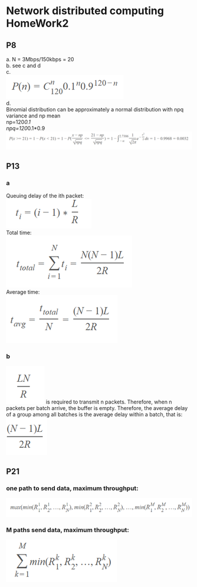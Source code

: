 # Network distributed computing HomeWork2  
## P8  
a. N = 3Mbps/150kbps = 20  
b. see c and d  
c.    
![P8_1](https://github.com/xjywhu/WLFBSHomeWork2/blob/master/P8_1.PNG)  
d.  
Binomial distribution can be approximately a normal distribution with npq variance and np mean  
np=120*0.1  
npq=120*0.1*0.9  
![P8_2](https://github.com/xjywhu/WLFBSHomeWork2/blob/master/P8_2.PNG)  
## P13
### a
Queuing delay of the ith packet:  
![P13_1](https://github.com/xjywhu/WLFBSHomeWork2/blob/master/P13_1.PNG)  
Total time:   
![P13_2](https://github.com/xjywhu/WLFBSHomeWork2/blob/master/P13_2.PNG)  
Average time:  
![P13_3](https://github.com/xjywhu/WLFBSHomeWork2/blob/master/P13_3.PNG)  
### b
![P13_4](https://github.com/xjywhu/WLFBSHomeWork2/blob/master/P13_4.PNG) is required to transmit n packets. Therefore, when n packets per batch arrive, the buffer is empty. 
Therefore, the average delay of a group among all batches is the average delay within a batch, that is:  
![P13_5](https://github.com/xjywhu/WLFBSHomeWork2/blob/master/P13_5.PNG)  
## P21
### one path to send data, maximum throughput:  
![P21_1](https://github.com/xjywhu/WLFBSHomeWork2/blob/master/P21_1.PNG)  
### M paths send data, maximum throughput:  
![P21_2](https://github.com/xjywhu/WLFBSHomeWork2/blob/master/P21_2.PNG)  
